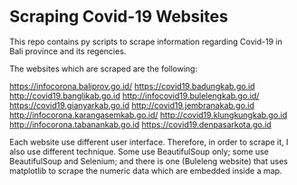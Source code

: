 # Scraping Covid-19 Websites

This repo contains py scripts to scrape information regarding Covid-19 in Bali province and its regencies.

The websites which are scraped are the following:

https://infocorona.baliprov.go.id/
https://covid19.badungkab.go.id
http://covid19.banglikab.go.id
http://infocovid19.bulelengkab.go.id/
https://covid19.gianyarkab.go.id
http://covid19.jembranakab.go.id
http://infocorona.karangasemkab.go.id/
http://covid19.klungkungkab.go.id
http://infocorona.tabanankab.go.id
https://covid19.denpasarkota.go.id

Each website use different user interface. Therefore, in order to scrape it, I also use different technique. Some use BeautifulSoup only; some use BeautifulSoup and Selenium; and there is one (Buleleng website) that uses matplotlib to scrape the numeric data which are embedded inside a map.

